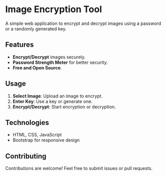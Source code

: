 # Image Encryption Tool

A simple web application to encrypt and decrypt images using a password or a randomly generated key.

## Features

- **Encrypt/Decrypt** images securely.
- **Password Strength Meter** for better security.
- **Free and Open Source**.

## Usage

1. **Select Image**: Upload an image to encrypt.
2. **Enter Key**: Use a key or generate one.
3. **Encrypt/Decrypt**: Start encryption or decryption.

## Technologies

- HTML, CSS, JavaScript
- Bootstrap for responsive design

## Contributing

Contributions are welcome! Feel free to submit issues or pull requests.
